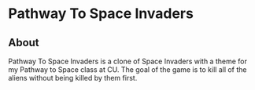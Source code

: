 Pathway To Space Invaders
========================

About
-----
Pathway To Space Invaders is a clone of Space Invaders with a theme for my Pathway to Space class at CU. The goal of the game is to kill all of the aliens without being killed by them first. 

